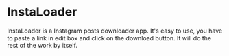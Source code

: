 # InstaLoader
InstaLoader is a Instagram posts downloader app. It's easy to use, you have to paste a link in edit box and click on the download button. It will do the rest of the work by itself.
